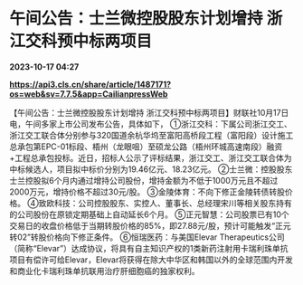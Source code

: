 # 午间公告：士兰微控股股东计划增持 浙江交科预中标两项目

**2023-10-17 04:27**

**https://api3.cls.cn/share/article/1487171?os=web&sv=7.7.5&app=CailianpressWeb**

【午间公告：士兰微控股股东计划增持 浙江交科预中标两项目】财联社10月17日电，午间多家上市公司发布公告，具体如下， ①浙江交科：下属公司浙江交工、浙江交工联合体分别参与320国道余杭华坞至富阳高桥段工程（富阳段）设计施工总承包第EPC-01标段、梧州（龙眼咀）至硕龙公路（梧州环城高速南段）融资+工程总承包投标。近日，招标人公示了评标结果，浙江交工、浙江交工联合体为中标候选人，项目拟中标价分别为19.46亿元、18.23亿元。 ②士兰微：控股股东士兰控股拟6个月内通过增持公司股份，增持金额为不低于1000万元且不超过2000万元，增持价格不超过30元/股。 ③金陵体育：不向下修正金陵转债转股价格。 ④致欧科技：公司控股股东、实控人、董事长、总经理宋川等相关股东持有的公司股份在原锁定期基础上自动延长6个月。 ⑤正元智慧：公司股票已有10个交易日的收盘价格低于当期转股价格的85%，即27.88元/股，预计可能触发“正元转02”转股价格向下修正条件。 ⑥恒瑞医药：与美国Elevar Therapeutics公司（简称“Elevar”）达成协议，将具有自主知识产权的1类新药注射用卡瑞利珠单抗项目有偿许可给Elevar，Elevar将获得在除大中华区和韩国以外的全球范围内开发和商业化卡瑞利珠单抗联用治疗肝细胞癌的独家权利。